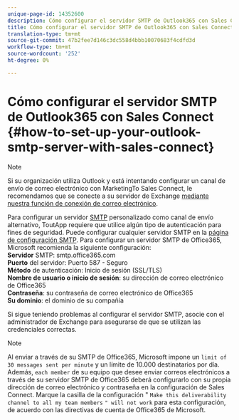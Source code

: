 ```yaml
---
unique-page-id: 14352600
description: Cómo configurar el servidor SMTP de Outlook365 con Sales Connect - Documentos de marketing - Documentación del producto
title: Cómo configurar el servidor SMTP de Outlook365 con Sales Connect
translation-type: tm+mt
source-git-commit: 47b2fee7d146c3dc558d4bbb10070683f4cdfd3d
workflow-type: tm+mt
source-wordcount: '252'
ht-degree: 0%

---
```



# Cómo configurar el servidor SMTP de Outlook365 con Sales Connect {#how-to-set-up-your-outlook-smtp-server-with-sales-connect}

>[!NOTE]
>
>Si su organización utiliza Outlook y está intentando configurar un canal de envío de correo electrónico con MarketingTo Sales Connect, le recomendamos que se conecte a su servidor de Exchange [mediante nuestra función de conexión de correo electrónico](http://docs.marketo.com/x/Z4AOAQ).

Para configurar un servidor [SMTP](http://docs.marketo.com/x/zYTS) personalizado como canal de envío alternativo, ToutApp requiere que utilice algún tipo de autenticación para fines de seguridad. Puede configurar cualquier servidor SMTP en la [página de configuración SMTP](http://toutapp.com/next#settings/email-servers/smtp/configure). Para configurar un servidor SMTP de Office365, Microsoft recomienda la siguiente configuración:\
**Servidor** SMTP: smtp.office365.com\
**Puerto** del servidor: Puerto 587 - Seguro\
**Método** de autenticación: Inicio de sesión (SSL/TLS)\
**Nombre de usuario o inicio de sesión**: su dirección de correo electrónico de Office365\
**Contraseña**: su contraseña de correo electrónico de Office365\
**Su dominio**: el dominio de su compañía

Si sigue teniendo problemas al configurar el servidor SMTP, asocie con el administrador de Exchange para asegurarse de que se utilizan las credenciales correctas.

>[!NOTE]
>
>Al enviar a través de su SMTP de Office365, Microsoft impone un `limit of 30 messages sent per minute` y un límite de 10.000 destinatarios por día. Además, `each member` de su equipo que desee enviar correos electrónicos a través de su servidor SMTP de Office365 deberá configurarlo con su propia dirección de correo electrónico y contraseña en la configuración de Sales Connect. Marque la casilla de la configuración &quot; `Make this deliverability channel to all my team members` `" will not work` para esta configuración, de acuerdo con las directivas de cuenta de Office365 de Microsoft.


